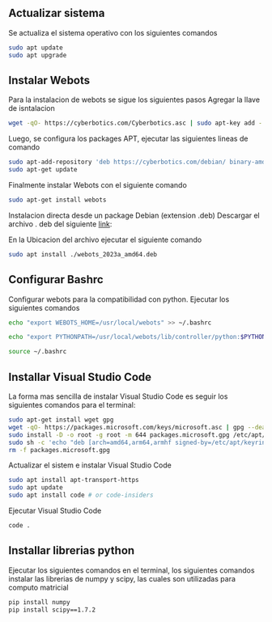 ## Actualizar sistema
Se actualiza el sistema operativo con los siguientes comandos
```bash
sudo apt update
sudo apt upgrade
```

## Instalar Webots
Para la instalacion de webots se sigue los siguientes pasos
Agregar la llave de isntalacion
```bash
wget -qO- https://cyberbotics.com/Cyberbotics.asc | sudo apt-key add -
```
Luego, se configura los packages APT, ejecutar las siguientes lineas de comando

```bash
sudo apt-add-repository 'deb https://cyberbotics.com/debian/ binary-amd64/'
sudo apt-get update
```

Finalmente instalar Webots con el siguiente comando
```bash
sudo apt-get install webots
```
Instalacion directa desde un package Debian (extension .deb)
Descargar el archivo . deb del siguiente [link](https://cyberbotics.com/#download):

En la Ubicacion del archivo ejecutar el siguiente comando
```bash
sudo apt install ./webots_2023a_amd64.deb
```

## Configurar Bashrc
Configurar webots para la compatibilidad con python.
Ejecutar los siguientes comandos
```bash
echo "export WEBOTS_HOME=/usr/local/webots" >> ~/.bashrc
```
```bash
echo "export PYTHONPATH=/usr/local/webots/lib/controller/python:$PYTHONPATH" >> ~/.bashrc
```
```bash
source ~/.bashrc
```
## Installar Visual Studio Code

La forma mas sencilla de instalar Visual Studio Code es seguir los siguientes comandos para el terminal:
```bash
sudo apt-get install wget gpg
wget -qO- https://packages.microsoft.com/keys/microsoft.asc | gpg --dearmor > packages.microsoft.gpg
sudo install -D -o root -g root -m 644 packages.microsoft.gpg /etc/apt/keyrings/packages.microsoft.gpg
sudo sh -c 'echo "deb [arch=amd64,arm64,armhf signed-by=/etc/apt/keyrings/packages.microsoft.gpg] https://packages.microsoft.com/repos/code stable main" > /etc/apt/sources.list.d/vscode.list'
rm -f packages.microsoft.gpg
```

Actualizar el sistem e instalar Visual Studio Code
```bash
sudo apt install apt-transport-https
sudo apt update
sudo apt install code # or code-insiders
```
Ejecutar Visual Studio Code

```bash
code .
```

## Installar librerias python
Ejecutar los siguientes comandos en el terminal, los siguientes comandos instalar las librerias de numpy y scipy, las cuales son utilizadas para computo matricial
```bash
pip install numpy
pip install scipy==1.7.2
```






